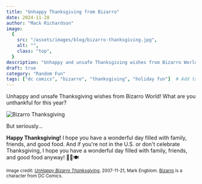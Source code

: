 ```yaml
---
title: "Unhappy Thanksgiving from Bizarro"
date: 2024-11-28
author: "Mack Richardson"
image:
  {
    src: "/assets/images/blog/bizarro-thanksgiving.jpg",
    alt: "",
    class: "top",
  }
description: "Unhappy and unsafe Thanksgiving wishes from Bizarro World! 🦃🍁🍽️"
draft: true
category: "Random Fun"
tags: ["dc comics", "bizarro", "thanksgiving", "holiday fun"]  # Add tags here
---
```


Unhappy and unsafe Thanksgiving wishes from Bizarro World! What are you unthankful for this year?

<img src="/assets/images/blog/bizarro-thanksgiving.jpg" alt="Bizarro Thanksgiving" />

But seriously&hellip;

**Happy Thanksgiving!** I hope you have a wonderful day filled with family, friends, and good food. And if you're not in the U.S. or don't celebrate Thanksgiving, I hope you have a wonderful day filled with family, friends, and good food anyway! 🦃🍁🍽️


<small class="footnote">Image credit: <a href="https://comiccoverage.typepad.com/comic_coverage/2007/11/unhappy-bizarro.html" alt="Comics Coverage" target="_blank">_UnHappy Bizarro Thanksgiving_</a>, 2007-11-21, Mark Engblom. <a href="https://en.wikipedia.org/wiki/Bizarro" alt="Wikipedia" target="_blank">Bizarro</a> is a character from DC Comics.</small>

<style lang="scss">
  #content {
    img {
      display: block;
      width: clamp(90%, 95%, 100%);
      height: auto;
      margin: 2rem auto;
    }
  }
</style>